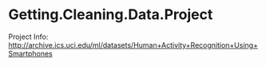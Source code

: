 # Getting.Cleaning.Data.Project

Project Info:
http://archive.ics.uci.edu/ml/datasets/Human+Activity+Recognition+Using+Smartphones
